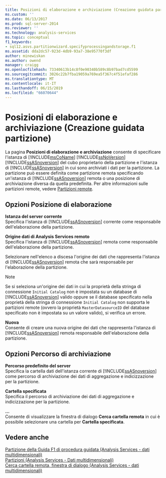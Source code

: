 ```yaml
---
title: Posizioni di elaborazione e archiviazione (Creazione guidata partizione) | Microsoft Docs
ms.custom: ''
ms.date: 06/13/2017
ms.prod: sql-server-2014
ms.reviewer: ''
ms.technology: analysis-services
ms.topic: conceptual
f1_keywords:
- sql12.asvs.partitionwizard.specifyprocessingandstorage.f1
ms.assetid: dda2dc57-923d-4db9-93a7-38e95770f3df
author: minewiskan
ms.author: owend
manager: craigg
ms.openlocfilehash: 73340613b14c8f0e90340b589c8b97bad7cd5599
ms.sourcegitcommit: 3026c22b7fba19059a769ea5f367c4f51efaf286
ms.translationtype: MT
ms.contentlocale: it-IT
ms.lasthandoff: 06/15/2019
ms.locfileid: "66070644"
---
```

# <a name="processing-and-storage-locations-partition-wizard"></a>Posizioni di elaborazione e archiviazione (Creazione guidata partizione)
  La pagina **Posizioni di elaborazione e archiviazione** consente di specificare l'istanza di [!INCLUDE[msCoName](../includes/msconame-md.md)] [!INCLUDE[ssNoVersion](../includes/ssnoversion-md.md)] [!INCLUDE[ssASnoversion](../includes/ssasnoversion-md.md)] del cubo proprietario della partizione e l'istanza di [!INCLUDE[ssASnoversion](../includes/ssasnoversion-md.md)] in cui sono archiviati i dati per la partizione. La partizione può essere definita come partizione remota specificando un'istanza di [!INCLUDE[ssASnoversion](../includes/ssasnoversion-md.md)] remota o una posizione di archiviazione diversa da quella predefinita. Per altre informazioni sulle partizioni remote, vedere [Partizioni remote](multidimensional-models-olap-logical-cube-objects/partitions-remote-partitions.md).  
  
## <a name="processing-location-options"></a>Opzioni Posizione di elaborazione  
 **Istanza del server corrente**  
 Specifica l'istanza di [!INCLUDE[ssASnoversion](../includes/ssasnoversion-md.md)] corrente come responsabile dell'elaborazione della partizione.  
  
 **Origine dati di Analysis Services remoto**  
 Specifica l'istanza di [!INCLUDE[ssASnoversion](../includes/ssasnoversion-md.md)] remota come responsabile dell'elaborazione della partizione.  
  
 Selezionare nell'elenco a discesa l'origine dei dati che rappresenta l'istanza di [!INCLUDE[ssASnoversion](../includes/ssasnoversion-md.md)] remota che sarà responsabile per l'elaborazione della partizione.  
  
> [!NOTE]  
>  Se si seleziona un'origine dei dati in cui la proprietà della stringa di connessione `Initial Catalog` non è impostata su un database di [!INCLUDE[ssASnoversion](../includes/ssasnoversion-md.md)] valido oppure se il database specificato nella proprietà della stringa di connessione `Initial Catalog` non supporta le partizioni remote (ovvero la proprietà `MasterDatasourceID` del database specificato non è impostata su un valore valido), si verifica un errore.  
  
 **Nuova**  
 Consente di creare una nuova origine dei dati che rappresenta l'istanza di [!INCLUDE[ssASnoversion](../includes/ssasnoversion-md.md)] remota responsabile dell'elaborazione della partizione.  
  
## <a name="storage-location-options"></a>Opzioni Percorso di archiviazione  
 **Percorso predefinito del server**  
 Specifica la cartella dati dell'istanza corrente di [!INCLUDE[ssASnoversion](../includes/ssasnoversion-md.md)] come percorso di archiviazione dei dati di aggregazione e indicizzazione per la partizione.  
  
 **Cartella specificata**  
 Specifica il percorso di archiviazione dei dati di aggregazione e indicizzazione per la partizione.  
  
 **...**  
 Consente di visualizzare la finestra di dialogo **Cerca cartella remota** in cui è possibile selezionare una cartella per **Cartella specificata**.  
  
## <a name="see-also"></a>Vedere anche  
 [Partizione della Guida F1 di procedura guidata &#40;Analysis Services - dati multidimensionali&#41;](partition-wizard-f1-help-analysis-services-multidimensional-data.md)   
 [Partizioni &#40;Analysis Services - Dati multidimensionali&#41;](multidimensional-models-olap-logical-cube-objects/partitions-analysis-services-multidimensional-data.md)   
 [Cerca cartella remota, finestra di dialogo &#40;Analysis Services - dati multidimensionali&#41;](browse-for-remote-folder-dialog-box-analysis-services-multidimensional-data.md)  
  
  
